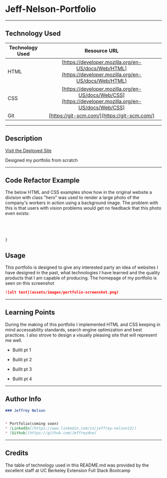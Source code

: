 # Jeff-Nelson-Portfolio

---

## Technology Used 

| Technology Used         | Resource URL           | 
| ------------- |:-------------:| 
| HTML    | [https://developer.mozilla.org/en-US/docs/Web/HTML](https://developer.mozilla.org/en-US/docs/Web/HTML) | 
| CSS     | [https://developer.mozilla.org/en-US/docs/Web/CSS](https://developer.mozilla.org/en-US/docs/Web/CSS)      |   
| Git | [https://git-scm.com/](https://git-scm.com/)     |    

---

## Description

[Visit the Deployed Site](https://jeffreydne.github.io/Jeff-Nelson-Portfolio)

Designed my portfolio from scratch

---

## Code Refactor Example

The below HTML and CSS examples show how in the original website a division with class "hero" was used to render a large photo of the company's workers in action using a background image. The problem with this is that users with vision problems would get no feedback that this photo even exists:

```HTML

```
```CSS

```


```HTML

```

```CSS

}
```
## Usage

This portfolio is designed to give any interested party an idea of websites I have designed in the past, what technologies I have learned and the quality products that I am capable of producing. The homepage of my portfolio is seen on this screenshot

```md
![alt text](assets/images/portfolio-screenshot.png)
```
---

## Learning Points

During the making of this portfolio I implemented HTML and CSS keeping in mind accessability standards, search engine optimization and best practices. I also strove to design a visually pleasing site that will represent me well. 

* Bullit pt 1

* Bullit pt 2

* Bullit pt 3

* Bullit pt 4 
---

## Author Info

```md
### Jeffrey Nelson


* Portfolio(coming soon)
* [LinkedIn](https://www.linkedin.com/in/jeffrey-nelson13/)
* [Github](https://github.com/Jeffreydne)
```

---
## Credits

The table of technology used  in this README.md was provided by the excellent staff at UC Berkeley Extension Full Stack Bootcamp
